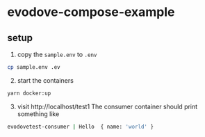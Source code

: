 # evodove-compose-example

## setup
1. copy the `sample.env` to `.env`
```sh
cp sample.env .ev
```

2. start the containers
```sh
yarn docker:up
```

3. visit http://localhost/test1
The consumer container should print something like
```sh
evodovetest-consumer | Hello  { name: 'world' }
```
